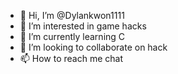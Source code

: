 - 👋 Hi, I’m @Dylankwon1111
- 👀 I’m interested in game hacks
- 🌱 I’m currently learning C
- 💞️ I’m looking to collaborate on hack
- 📫 How to reach me chat

<!---
Dylankwon1111/Dylankwon1111 is a ✨ special ✨ repository because its `README.md` (this file) appears on your GitHub profile.
You can click the Preview link to take a look at your changes.
--->

